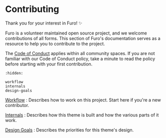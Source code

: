 # Contributing

Thank you for your interest in Furo! ✨

Furo is a volunteer maintained open source project, and we welcome contributions of all forms. This section of Furo's documentation serves as a resource to help you to contribute to the project.

The [Code of Conduct] applies within all community spaces. If you are not familiar with our Code of Conduct policy, take a minute to read the policy before starting with your first contribution.

```{toctree}
:hidden:

workflow
internals
design-goals
```

[Workflow](./workflow)
: Describes how to work on this project. Start here if you're a new contributor.

[Internals](./internals)
: Describes how this theme is built and how the various parts of it work.

[Design Goals](./design-goals)
: Describes the priorities for this theme's design.

[code of conduct]: https://github.com/pradyunsg/furo/blob/master/CODE_OF_CONDUCT.md
